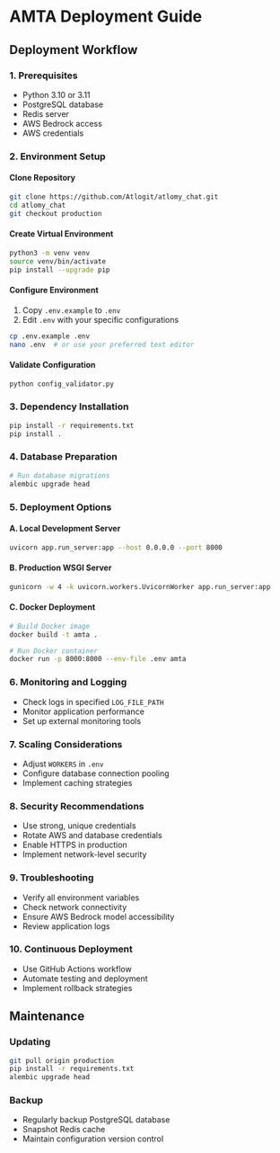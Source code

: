# AMTA Deployment Guide

## Deployment Workflow

### 1. Prerequisites
- Python 3.10 or 3.11
- PostgreSQL database
- Redis server
- AWS Bedrock access
- AWS credentials

### 2. Environment Setup

#### Clone Repository
```bash
git clone https://github.com/Atlogit/atlomy_chat.git
cd atlomy_chat
git checkout production
```

#### Create Virtual Environment
```bash
python3 -m venv venv
source venv/bin/activate
pip install --upgrade pip
```

#### Configure Environment
1. Copy `.env.example` to `.env`
2. Edit `.env` with your specific configurations
```bash
cp .env.example .env
nano .env  # or use your preferred text editor
```

#### Validate Configuration
```bash
python config_validator.py
```

### 3. Dependency Installation
```bash
pip install -r requirements.txt
pip install .
```

### 4. Database Preparation
```bash
# Run database migrations
alembic upgrade head
```

### 5. Deployment Options

#### A. Local Development Server
```bash
uvicorn app.run_server:app --host 0.0.0.0 --port 8000
```

#### B. Production WSGI Server
```bash
gunicorn -w 4 -k uvicorn.workers.UvicornWorker app.run_server:app
```

#### C. Docker Deployment
```bash
# Build Docker image
docker build -t amta .

# Run Docker container
docker run -p 8000:8000 --env-file .env amta
```

### 6. Monitoring and Logging
- Check logs in specified `LOG_FILE_PATH`
- Monitor application performance
- Set up external monitoring tools

### 7. Scaling Considerations
- Adjust `WORKERS` in `.env`
- Configure database connection pooling
- Implement caching strategies

### 8. Security Recommendations
- Use strong, unique credentials
- Rotate AWS and database credentials
- Enable HTTPS in production
- Implement network-level security

### 9. Troubleshooting
- Verify all environment variables
- Check network connectivity
- Ensure AWS Bedrock model accessibility
- Review application logs

### 10. Continuous Deployment
- Use GitHub Actions workflow
- Automate testing and deployment
- Implement rollback strategies

## Maintenance

### Updating
```bash
git pull origin production
pip install -r requirements.txt
alembic upgrade head
```

### Backup
- Regularly backup PostgreSQL database
- Snapshot Redis cache
- Maintain configuration version control
